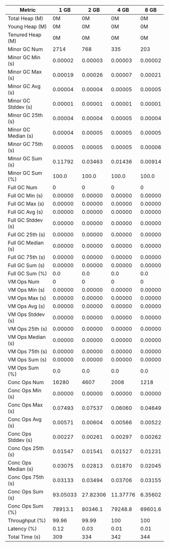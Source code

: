| Metric | 1 GB | 2 GB | 4 GB | 8 GB |
|------|----|----|----|----|
| Total Heap (M) | 0M | 0M | 0M | 0M |
| Young Heap (M) | 0M | 0M | 0M | 0M |
| Tenured Heap (M) | 0M | 0M | 0M | 0M |
| Minor GC Num | 2714 | 768 | 335 | 203 |
| Minor GC Min (s) | 0.00002 | 0.00003 | 0.00003 | 0.00002 |
| Minor GC Max (s) | 0.00019 | 0.00026 | 0.00007 | 0.00021 |
| Minor GC Avg (s) | 0.00004 | 0.00004 | 0.00005 | 0.00005 |
| Minor GC Stddev (s) | 0.00001 | 0.00001 | 0.00001 | 0.00001 |
| Minor GC 25th (s) | 0.00004 | 0.00004 | 0.00005 | 0.00004 |
| Minor GC Median (s) | 0.00004 | 0.00005 | 0.00005 | 0.00005 |
| Minor GC 75th (s) | 0.00005 | 0.00005 | 0.00005 | 0.00006 |
| Minor GC Sum (s) | 0.11792 | 0.03463 | 0.01436 | 0.00914 |
| Minor GC Sum (%) | 100.0 | 100.0 | 100.0 | 100.0 |
| Full GC Num | 0 | 0 | 0 | 0 |
| Full GC Min (s) | 0.00000 | 0.00000 | 0.00000 | 0.00000 |
| Full GC Max (s) | 0.00000 | 0.00000 | 0.00000 | 0.00000 |
| Full GC Avg (s) | 0.00000 | 0.00000 | 0.00000 | 0.00000 |
| Full GC Stddev (s) | 0.00000 | 0.00000 | 0.00000 | 0.00000 |
| Full GC 25th (s) | 0.00000 | 0.00000 | 0.00000 | 0.00000 |
| Full GC Median (s) | 0.00000 | 0.00000 | 0.00000 | 0.00000 |
| Full GC 75th (s) | 0.00000 | 0.00000 | 0.00000 | 0.00000 |
| Full GC Sum (s) | 0.00000 | 0.00000 | 0.00000 | 0.00000 |
| Full GC Sum (%) | 0.0 | 0.0 | 0.0 | 0.0 |
| VM Ops Num | 0 | 0 | 0 | 0 |
| VM Ops Min (s) | 0.00000 | 0.00000 | 0.00000 | 0.00000 |
| VM Ops Max (s) | 0.00000 | 0.00000 | 0.00000 | 0.00000 |
| VM Ops Avg (s) | 0.00000 | 0.00000 | 0.00000 | 0.00000 |
| VM Ops Stddev (s) | 0.00000 | 0.00000 | 0.00000 | 0.00000 |
| VM Ops 25th (s) | 0.00000 | 0.00000 | 0.00000 | 0.00000 |
| VM Ops Median (s) | 0.00000 | 0.00000 | 0.00000 | 0.00000 |
| VM Ops 75th (s) | 0.00000 | 0.00000 | 0.00000 | 0.00000 |
| VM Ops Sum (s) | 0.00000 | 0.00000 | 0.00000 | 0.00000 |
| VM Ops Sum (%) | 0.0 | 0.0 | 0.0 | 0.0 |
| Conc Ops Num | 16280 | 4607 | 2008 | 1218 |
| Conc Ops Min (s) | 0.00000 | 0.00000 | 0.00000 | 0.00000 |
| Conc Ops Max (s) | 0.07493 | 0.07537 | 0.06060 | 0.04649 |
| Conc Ops Avg (s) | 0.00571 | 0.00604 | 0.00566 | 0.00522 |
| Conc Ops Stddev (s) | 0.00227 | 0.00261 | 0.00297 | 0.00262 |
| Conc Ops 25th (s) | 0.01547 | 0.01541 | 0.01527 | 0.01231 |
| Conc Ops Median (s) | 0.03075 | 0.02813 | 0.01870 | 0.02045 |
| Conc Ops 75th (s) | 0.03133 | 0.03494 | 0.03706 | 0.03155 |
| Conc Ops Sum (s) | 93.05033 | 27.82306 | 11.37776 | 6.35602 |
| Conc Ops Sum (%) | 78913.1 | 80346.1 | 79248.8 | 69601.6 |
| Throughput (%) | 99.96 | 99.99 | 100 | 100 |
| Latency (%) | 0.12 | 0.03 | 0.01 | 0.01 |
| Total Time (s) | 309 | 334 | 342 | 344 |

